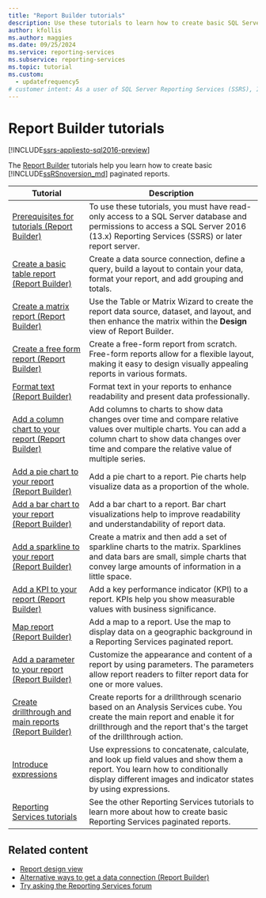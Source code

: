 ```yaml
---
title: "Report Builder tutorials"
description: Use these tutorials to learn how to create basic SQL Server Reporting Services (SSRS) paginated reports, including ways to connect to data sources.
author: kfollis
ms.author: maggies
ms.date: 09/25/2024
ms.service: reporting-services
ms.subservice: reporting-services
ms.topic: tutorial
ms.custom:
  - updatefrequency5
# customer intent: As a user of SQL Server Reporting Services (SSRS), I want to learn how to create, customize, and enhance paginated reports by using Report Builder tutorials so that I can effectively present and analyze my data.
---
```

# Report Builder tutorials

[!INCLUDE[ssrs-appliesto-sql2016-preview](../includes/ssrs-appliesto-sql2016-preview.md)]

The [Report Builder](../reporting-services/report-builder/report-builder-in-sql-server-2016.md) tutorials help you learn how to create basic [!INCLUDE[ssRSnoversion_md](../includes/ssrsnoversion-md.md)] paginated reports.

| Tutorial | Description |
| ----- | ----- |
| [Prerequisites for tutorials &#40;Report Builder&#41;](../reporting-services/prerequisites-for-tutorials-report-builder.md)|To use these tutorials, you must have read-only access to a SQL Server database and permissions to access a SQL Server 2016 (13.x) Reporting Services (SSRS) or later report server.|
|[Create a basic table report &#40;Report Builder&#41;](../reporting-services/tutorial-creating-a-basic-table-report-report-builder.md)|Create a data source connection, define a query, build a layout to contain your data, format your report, and add grouping and totals.| 
|[Create a matrix report &#40;Report Builder&#41;](../reporting-services/tutorial-creating-a-matrix-report-report-builder.md)|Use the Table or Matrix Wizard to create the report data source, dataset, and layout, and then enhance the matrix within the **Design** view of Report Builder.|  
|[Create a free form report &#40;Report Builder&#41;](../reporting-services/tutorial-creating-a-free-form-report-report-builder.md)|Create a free-form report from scratch. Free-form reports allow for a flexible layout, making it easy to design visually appealing reports in various formats.|
|[Format text &#40;Report Builder&#41;](../reporting-services/tutorial-format-text-report-builder.md)|Format text in your reports to enhance readability and present data professionally.|
|[Add a column chart to your report &#40;Report Builder&#41;](../reporting-services/tutorial-add-a-column-chart-to-your-report-report-builder.md)|Add columns to charts to show data changes over time and compare relative values over multiple charts. You can add a column chart to show data changes over time and compare the relative value of multiple series.|  
|[Add a pie chart to your report &#40;Report Builder&#41;](../reporting-services/tutorial-add-a-pie-chart-to-your-report-report-builder.md)|Add a pie chart to a report. Pie charts help visualize data as a proportion of the whole.|
|[Add a bar chart to your report &#40;Report Builder&#41;](../reporting-services/tutorial-add-a-bar-chart-to-your-report-report-builder.md)|Add a bar chart to a report. Bar chart visualizations help to improve readability and understandability of report data.|
|[Add a sparkline to your report &#40;Report Builder&#41;](../reporting-services/tutorial-add-a-sparkline-to-your-report-report-builder.md)|Create a matrix and then add a set of sparkline charts to the matrix. Sparklines and data bars are small, simple charts that convey large amounts of information in a little space.|
|[Add a KPI to your report &#40;Report Builder&#41;](../reporting-services/tutorial-adding-a-kpi-to-your-report-report-builder.md)|Add a key performance indicator (KPI) to a report. KPIs help you show measurable values with business significance.|
|[Map report &#40;Report Builder&#41;](../reporting-services/tutorial-map-report-report-builder.md)|Add a map to a report. Use the map to display data on a geographic background in a Reporting Services paginated report.|
|[Add a parameter to your report &#40;Report Builder&#41;](../reporting-services/tutorial-add-a-parameter-to-your-report-report-builder.md)|Customize the appearance and content of a report by using parameters. The parameters allow report readers to filter report data for one or more values.| 
|[Create drillthrough and main reports &#40;Report Builder&#41;](../reporting-services/tutorial-creating-drillthrough-and-main-reports-report-builder.md)|Create reports for a drillthrough scenario based on an Analysis Services cube. You create the main report and enable it for drillthrough and the report that's the target of the drillthrough action. |
|[Introduce expressions](../reporting-services/tutorial-introducing-expressions.md)|Use expressions to concatenate, calculate, and look up field values and show them a report. You learn how to conditionally display different images and indicator states by using expressions.|
|[Reporting Services tutorials](reporting-services-tutorials-ssrs.md) |See the other Reporting Services tutorials to learn more about how to create basic Reporting Services paginated reports. |

## Related content

- [Report design view](../reporting-services/report-builder/report-design-view-report-builder.md)
- [Alternative ways to get a data connection &#40;Report Builder&#41;](../reporting-services/alternative-ways-to-get-a-data-connection-report-builder.md)
- [Try asking the Reporting Services forum](https://go.microsoft.com/fwlink/?LinkId=620231)
